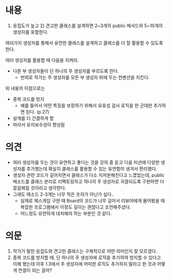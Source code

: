 # 내용

1) 응집도가 높고 2) 견고한 클래스를 설계하면 2~3개의 public 메서드와 5~10개의 생성자를 포함한다. 

여러가지 생성자를 통해서 유연한 클래스를 설계하고 클래스를 더 잘 활용할 수 있도록 한다. 

여러 생성자를 활용할 때 다음을 지켜라.

- 다른 부 생성자들이 단 하나의 주 생성자를 부르도록 한다.
    - 번외로 작가는 주 생성자를 모든 부 생성자 뒤에 두는 컨벤션을 지킨다.

위 내용의 이점으로는 

- 중복 코드를 방지
    - 예를 들어서 어떤 특징을 보장하기 위해서 유효성 검사 로직을 한 군데만 추가하면 된다. (p.27)
- 설계를 더 간결하게 함
- 따라서 유지보수성이 향상됨

# 의견

- 여러 생성자를 두는 것이 유연하고 좋다는 것을 강의 중 듣고 다음 미션에 다양한 생성자를 추가했는데 확실히 클래스를 활용할 수 있는 유연함이 생겨서 편리했다.
- 생성자 관련 코드가 길어지면서 클래스가 다소 지저분해진다고 느꼈었는데, public 메소드를 클래스 분리로 리팩토링하고 하나의 주 생성자로 귀결되도록 구현하면 더 깔끔해질 것이라고 생각한다.
- 그래도 메소드 2-3개는 너무 적은 숫자가 아닌가 싶다..
    - 실제로 체스게임 구현 때 Board의 코드가 너무 길어서 리뷰어에게 물어봤을 때 복잡한 프로그램에서 이정도 길이는 괜찮다고 조언해주셨다.
    - 어느정도 유연하게 대처해야 하는 부분인 것 같다.

# 의문

1. 작가가 말한 응집도와 견고한 클래스는 구체적으로 어떤 의미인지 잘 모르겠다.
2. 중복 코드를 방지할 때, 단 하나의 주 생성자에 로직을 추가하여 방지할 수 있다고 이해 했는데 이후 1.3에서 주 생성자에 어떠한 로직도 추가하지 말라고 한 것과 어떻게 연결이 되는 걸까?